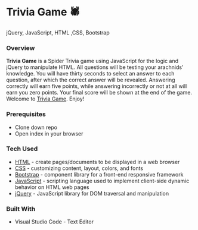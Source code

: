 # Trivia Game **:spider:**
jQuery, JavaScript, HTML ,CSS, Bootstrap


### Overview

**Trivia Game** is a Spider Trivia game using JavaScript for the logic and jQuery to manipulate HTML. All questions will be testing your arachnids' knowledge. You will have thirty seconds to select an answer to each question, after which the correct answer will be revealed. Answering correctly will earn five points, while answering incorrectly or not at all will earn you zero points. Your final score will be shown at the end of the game.
<br>
Welcome to [Trivia Game](https://bgitana.github.io/crystals-collector-game/). Enjoy!

### Prerequisites

- Clone down repo
- Open index in your browser
   

### Tech Used

* [HTML](https://html.com/) - create pages/documents to be displayed in a web browser
* [CSS](https://www.w3schools.com/Css/css_intro.asp) - customizing content, layout, colors, and fonts
* [Bootstrap](https://www.bootstrapcdn.com/) - component library for a front-end responsive framework
* [JavaScript](https://www.javascript.com/) - scripting language used to implement client-side dynamic behavior on HTML web pages
* [jQuery](https://jquery.com/) - JavaScript library for DOM traversal and manipulation


### Built With
- Visual Studio Code - Text Editor
